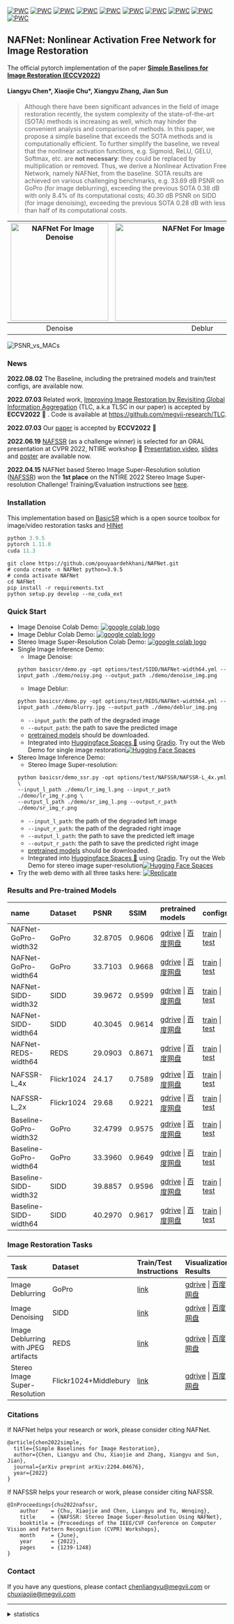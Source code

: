 [![PWC](https://img.shields.io/endpoint.svg?url=https://paperswithcode.com/badge/simple-baselines-for-image-restoration/image-deblurring-on-gopro)](https://paperswithcode.com/sota/image-deblurring-on-gopro?p=simple-baselines-for-image-restoration)
[![PWC](https://img.shields.io/endpoint.svg?url=https://paperswithcode.com/badge/simple-baselines-for-image-restoration/image-denoising-on-sidd)](https://paperswithcode.com/sota/image-denoising-on-sidd?p=simple-baselines-for-image-restoration)
[![PWC](https://img.shields.io/endpoint.svg?url=https://paperswithcode.com/badge/nafssr-stereo-image-super-resolution-using/stereo-image-super-resolution-on-flickr1024-1)](https://paperswithcode.com/sota/stereo-image-super-resolution-on-flickr1024-1?p=nafssr-stereo-image-super-resolution-using)
[![PWC](https://img.shields.io/endpoint.svg?url=https://paperswithcode.com/badge/nafssr-stereo-image-super-resolution-using/stereo-image-super-resolution-on-flickr1024-2)](https://paperswithcode.com/sota/stereo-image-super-resolution-on-flickr1024-2?p=nafssr-stereo-image-super-resolution-using)
[![PWC](https://img.shields.io/endpoint.svg?url=https://paperswithcode.com/badge/nafssr-stereo-image-super-resolution-using/stereo-image-super-resolution-on-kitti2012-2x-1)](https://paperswithcode.com/sota/stereo-image-super-resolution-on-kitti2012-2x-1?p=nafssr-stereo-image-super-resolution-using)
[![PWC](https://img.shields.io/endpoint.svg?url=https://paperswithcode.com/badge/nafssr-stereo-image-super-resolution-using/stereo-image-super-resolution-on-kitti2012-4x)](https://paperswithcode.com/sota/stereo-image-super-resolution-on-kitti2012-4x?p=nafssr-stereo-image-super-resolution-using)
[![PWC](https://img.shields.io/endpoint.svg?url=https://paperswithcode.com/badge/nafssr-stereo-image-super-resolution-using/stereo-image-super-resolution-on-kitti2015-2x)](https://paperswithcode.com/sota/stereo-image-super-resolution-on-kitti2015-2x?p=nafssr-stereo-image-super-resolution-using)
[![PWC](https://img.shields.io/endpoint.svg?url=https://paperswithcode.com/badge/nafssr-stereo-image-super-resolution-using/stereo-image-super-resolution-on-kitti2015-4x)](https://paperswithcode.com/sota/stereo-image-super-resolution-on-kitti2015-4x?p=nafssr-stereo-image-super-resolution-using)
[![PWC](https://img.shields.io/endpoint.svg?url=https://paperswithcode.com/badge/nafssr-stereo-image-super-resolution-using/stereo-image-super-resolution-on-middlebury-1)](https://paperswithcode.com/sota/stereo-image-super-resolution-on-middlebury-1?p=nafssr-stereo-image-super-resolution-using)
[![PWC](https://img.shields.io/endpoint.svg?url=https://paperswithcode.com/badge/nafssr-stereo-image-super-resolution-using/stereo-image-super-resolution-on-middlebury)](https://paperswithcode.com/sota/stereo-image-super-resolution-on-middlebury?p=nafssr-stereo-image-super-resolution-using)

## NAFNet: Nonlinear Activation Free Network for Image Restoration

The official pytorch implementation of the paper **[Simple Baselines for Image Restoration (ECCV2022)](https://arxiv.org/abs/2204.04676)**

#### Liangyu Chen\*, Xiaojie Chu\*, Xiangyu Zhang, Jian Sun

>Although there have been significant advances in the field of image restoration recently, the system complexity of the state-of-the-art (SOTA) methods is increasing as well, which may hinder the convenient analysis and comparison of methods. 
>In this paper, we propose a simple baseline that exceeds the SOTA methods and is computationally efficient. 
>To further simplify the baseline, we reveal that the nonlinear activation functions, e.g. Sigmoid, ReLU, GELU, Softmax, etc. are **not necessary**: they could be replaced by multiplication or removed. Thus, we derive a Nonlinear Activation Free Network, namely NAFNet, from the baseline. SOTA results are achieved on various challenging benchmarks, e.g. 33.69 dB PSNR on GoPro (for image deblurring), exceeding the previous SOTA 0.38 dB with only 8.4% of its computational costs; 40.30 dB PSNR on SIDD (for image denoising), exceeding the previous SOTA 0.28 dB with less than half of its computational costs.

| <img src="./figures/denoise.gif"  height=224 width=224 alt="NAFNet For Image Denoise"> | <img src="./figures/deblur.gif" width=400 height=224 alt="NAFNet For Image Deblur"> | <img src="./figures/StereoSR.gif" height=224 width=326 alt="NAFSSR For Stereo Image Super Resolution"> |
| :----------------------------------------------------------: | :----------------------------------------------------------: | :----------------------------------------------------------: |
|                           Denoise                            |                            Deblur                            |                           StereoSR([NAFSSR](https://github.com/megvii-research/NAFNet/blob/main/docs/StereoSR.md))                           |

![PSNR_vs_MACs](./figures/PSNR_vs_MACs.jpg)

### News
**2022.08.02** The Baseline, including the pretrained models and train/test configs, are available now.

**2022.07.03** Related work, [Improving Image Restoration by Revisiting Global Information Aggregation](https://arxiv.org/abs/2112.04491) (TLC, a.k.a TLSC in our paper) is accepted by **ECCV2022** :tada: . Code is available at https://github.com/megvii-research/TLC.

**2022.07.03** Our [paper](https://arxiv.org/abs/2204.04676) is accepted by **ECCV2022** :tada:

**2022.06.19** [NAFSSR](https://arxiv.org/abs/2204.08714) (as a challenge winner) is selected for an ORAL presentation at CVPR 2022, NTIRE workshop  :tada: [Presentation video](https://drive.google.com/file/d/16w33zrb3UI0ZIhvvdTvGB2MP01j0zJve/view), [slides](https://data.vision.ee.ethz.ch/cvl/ntire22/slides/Chu_NAFSSR_slides.pdf) and [poster](https://data.vision.ee.ethz.ch/cvl/ntire22/posters/Chu_NAFSSR_poster.pdf) are available now.

**2022.04.15** NAFNet based Stereo Image Super-Resolution solution ([NAFSSR](https://arxiv.org/abs/2204.08714)) won the **1st place** on the NTIRE 2022 Stereo Image Super-resolution Challenge! Training/Evaluation instructions see [here](https://github.com/megvii-research/NAFNet/blob/main/docs/StereoSR.md). 

### Installation
This implementation based on [BasicSR](https://github.com/xinntao/BasicSR) which is a open source toolbox for image/video restoration tasks and [HINet](https://github.com/megvii-model/HINet) 

```python
python 3.9.5
pytorch 1.11.0
cuda 11.3
```

```
git clone https://github.com/pouyaardehkhani/NAFNet.git
# conda create -n NAFNet python=3.9.5
# conda activate NAFNet
cd NAFNet
pip install -r requirements.txt
python setup.py develop --no_cuda_ext
```

### Quick Start 
* Image Denoise Colab Demo: [<a href="https://colab.research.google.com/drive/1dkO5AyktmBoWwxBwoKFUurIDn0m4qDXT?usp=sharing"><img src="https://colab.research.google.com/assets/colab-badge.svg" alt="google colab logo"></a>](https://colab.research.google.com/drive/1dkO5AyktmBoWwxBwoKFUurIDn0m4qDXT?usp=sharing)
* Image Deblur Colab Demo: [<a href="https://colab.research.google.com/drive/1yR2ClVuMefisH12d_srXMhHnHwwA1YmU?usp=sharing"><img src="https://colab.research.google.com/assets/colab-badge.svg" alt="google colab logo"></a>](https://colab.research.google.com/drive/1yR2ClVuMefisH12d_srXMhHnHwwA1YmU?usp=sharing)
* Stereo Image Super-Resolution Colab Demo: [<a href="https://colab.research.google.com/drive/1PkLog2imf7jCOPKq1G32SOISz0eLLJaO?usp=sharing"><img src="https://colab.research.google.com/assets/colab-badge.svg" alt="google colab logo"></a>](https://colab.research.google.com/drive/1PkLog2imf7jCOPKq1G32SOISz0eLLJaO?usp=sharing)
* Single Image Inference Demo:
    * Image Denoise:
    ```
    python basicsr/demo.py -opt options/test/SIDD/NAFNet-width64.yml --input_path ./demo/noisy.png --output_path ./demo/denoise_img.png
  ```
    * Image Deblur:
    ```
    python basicsr/demo.py -opt options/test/REDS/NAFNet-width64.yml --input_path ./demo/blurry.jpg --output_path ./demo/deblur_img.png
    ```
    * ```--input_path```: the path of the degraded image
    * ```--output_path```: the path to save the predicted image
    * [pretrained models](https://github.com/megvii-research/NAFNet/#results-and-pre-trained-models) should be downloaded. 
    * Integrated into [Huggingface Spaces 🤗](https://huggingface.co/spaces) using [Gradio](https://github.com/gradio-app/gradio). Try out the Web Demo for single image restoration[![Hugging Face Spaces](https://img.shields.io/badge/%F0%9F%A4%97%20Hugging%20Face-Spaces-blue)](https://huggingface.co/spaces/chuxiaojie/NAFNet)
* Stereo Image Inference Demo:
    * Stereo Image Super-resolution:
    ```
    python basicsr/demo_ssr.py -opt options/test/NAFSSR/NAFSSR-L_4x.yml \
    --input_l_path ./demo/lr_img_l.png --input_r_path ./demo/lr_img_r.png \
    --output_l_path ./demo/sr_img_l.png --output_r_path ./demo/sr_img_r.png
    ```
    * ```--input_l_path```: the path of the degraded left image
    * ```--input_r_path```: the path of the degraded right image
    * ```--output_l_path```: the path to save the predicted left image
    * ```--output_r_path```: the path to save the predicted right image
    * [pretrained models](https://github.com/megvii-research/NAFNet/#results-and-pre-trained-models) should be downloaded. 
    * Integrated into [Huggingface Spaces 🤗](https://huggingface.co/spaces) using [Gradio](https://github.com/gradio-app/gradio). Try out the Web Demo for stereo image super-resolution[![Hugging Face Spaces](https://img.shields.io/badge/%F0%9F%A4%97%20Hugging%20Face-Spaces-blue)](https://huggingface.co/spaces/chuxiaojie/NAFSSR)
* Try the web demo with all three tasks here: [![Replicate](https://replicate.com/megvii-research/nafnet/badge)](https://replicate.com/megvii-research/nafnet)

### Results and Pre-trained Models

| name | Dataset|PSNR|SSIM| pretrained models | configs |
|:----|:----|:----|:----|:----|-----|
|NAFNet-GoPro-width32|GoPro|32.8705|0.9606|[gdrive](https://drive.google.com/file/d/1Fr2QadtDCEXg6iwWX8OzeZLbHOx2t5Bj/view?usp=sharing)  \|  [百度网盘](https://pan.baidu.com/s/1AbgG0yoROHmrRQN7dgzDvQ?pwd=so6v)|[train](./options/train/GoPro/NAFNet-width32.yml) \| [test](./options/test/GoPro/NAFNet-width32.yml)|
|NAFNet-GoPro-width64|GoPro|33.7103|0.9668|[gdrive](https://drive.google.com/file/d/1S0PVRbyTakYY9a82kujgZLbMihfNBLfC/view?usp=sharing)  \|  [百度网盘](https://pan.baidu.com/s/1g-E1x6En-PbYXm94JfI1vg?pwd=wnwh)|[train](./options/train/GoPro/NAFNet-width64.yml) \| [test](./options/test/GoPro/NAFNet-width64.yml)|
|NAFNet-SIDD-width32|SIDD|39.9672|0.9599|[gdrive](https://drive.google.com/file/d/1lsByk21Xw-6aW7epCwOQxvm6HYCQZPHZ/view?usp=sharing)  \|  [百度网盘](https://pan.baidu.com/s/1Xses38SWl-7wuyuhaGNhaw?pwd=um97)|[train](./options/train/SIDD/NAFNet-width32.yml) \| [test](./options/test/SIDD/NAFNet-width32.yml)|
|NAFNet-SIDD-width64|SIDD|40.3045|0.9614|[gdrive](https://drive.google.com/file/d/14Fht1QQJ2gMlk4N1ERCRuElg8JfjrWWR/view?usp=sharing)  \|  [百度网盘](https://pan.baidu.com/s/198kYyVSrY_xZF0jGv9U0sQ?pwd=dton)|[train](./options/train/SIDD/NAFNet-width64.yml) \| [test](./options/test/SIDD/NAFNet-width64.yml)|
|NAFNet-REDS-width64|REDS|29.0903|0.8671|[gdrive](https://drive.google.com/file/d/14D4V4raNYIOhETfcuuLI3bGLB-OYIv6X/view?usp=sharing)  \|  [百度网盘](https://pan.baidu.com/s/1vg89ccbpIxg3mK9IONBfGg?pwd=9fas)|[train](./options/train/REDS/NAFNet-width64.yml) \| [test](./options/test/REDS/NAFNet-width64.yml)|
|NAFSSR-L_4x|Flickr1024|24.17|0.7589|[gdrive](https://drive.google.com/file/d/1TIdQhPtBrZb2wrBdAp9l8NHINLeExOwb/view?usp=sharing)  \|  [百度网盘](https://pan.baidu.com/s/1P8ioEuI1gwydA2Avr3nUvw?pwd=qs7a)|[train](./options/train/NAFSSR/NAFSSR-L_4x.yml) \| [test](./options/test/NAFSSR/NAFSSR-L_4x.yml)|
|NAFSSR-L_2x|Flickr1024|29.68|0.9221|[gdrive](https://drive.google.com/file/d/1SZ6bQVYTVS_AXedBEr-_mBCC-qGYHLmf/view?usp=sharing)  \|  [百度网盘](https://pan.baidu.com/s/1GS6YQSSECH8hAKhvzw6GyQ?pwd=2v3v)|[train](./options/train/NAFSSR/NAFSSR-L_2x.yml) \| [test](./options/test/NAFSSR/NAFSSR-L_2x.yml)|
|Baseline-GoPro-width32|GoPro|32.4799|0.9575|[gdrive](https://drive.google.com/file/d/14z7CxRzVkYEhFgsZg79GlPTEr3VFIGyl/view?usp=sharing)  \|  [百度网盘](https://pan.baidu.com/s/1WnFKYTAQyAQ9XuD5nlHw_Q?pwd=oieh)|[train](./options/train/GoPro/Baseline-width32.yml) \| [test](./options/test/GoPro/Baseline-width32.yml)|
|Baseline-GoPro-width64|GoPro|33.3960|0.9649|[gdrive](https://drive.google.com/file/d/1yy0oPNJjJxfaEmO0pfPW_TpeoCotYkuO/view?usp=sharing)  \|  [百度网盘](https://pan.baidu.com/s/1Fqi2T4nyF_wo4wh1QpgIGg?pwd=we36)|[train](./options/train/GoPro/Baseline-width64.yml) \| [test](./options/test/GoPro/Baseline-width64.yml)|
|Baseline-SIDD-width32|SIDD|39.8857|0.9596|[gdrive](https://drive.google.com/file/d/1NhqVcqkDcYvYgF_P4BOOfo9tuTcKDuhW/view?usp=sharing)  \|  [百度网盘](https://pan.baidu.com/s/1wkskmCRKhXq6dGa6Ns8D0A?pwd=0rin)|[train](./options/train/SIDD/Baseline-width32.yml) \| [test](./options/test/SIDD/Baseline-width32.yml)|
|Baseline-SIDD-width64|SIDD|40.2970|0.9617|[gdrive](https://drive.google.com/file/d/1wQ1HHHPhSp70_ledMBZhDhIGjZQs16wO/view?usp=sharing)  \|  [百度网盘](https://pan.baidu.com/s/1ivruGfSRGfWq5AEB8qc7YQ?pwd=t9w8)|[train](./options/train/SIDD/Baseline-width64.yml) \| [test](./options/test/SIDD/Baseline-width64.yml)|


### Image Restoration Tasks 

| Task                                 | Dataset | Train/Test Instructions            | Visualization Results                                        |
| :----------------------------------- | :------ | :---------------------- | :----------------------------------------------------------- |
| Image Deblurring                     | GoPro   | [link](./docs/GoPro.md) | [gdrive](https://drive.google.com/file/d/1S8u4TqQP6eHI81F9yoVR0be-DLh4cNgb/view?usp=sharing)   \|   [百度网盘](https://pan.baidu.com/s/1yNYQhznChafsbcfHO44aHQ?pwd=96ii)|
| Image Denoising                      | SIDD    | [link](./docs/SIDD.md)  | [gdrive](https://drive.google.com/file/d/1rbBYD64bfvbHOrN3HByNg0vz6gHQq7Np/view?usp=sharing)   \|   [百度网盘](https://pan.baidu.com/s/1wIubY6SeXRfZHpp6bAojqQ?pwd=hu4t)|
| Image Deblurring with JPEG artifacts | REDS    | [link](./docs/REDS.md)  | [gdrive](https://drive.google.com/file/d/1FwHWYPXdPtUkPqckpz-WBitpVyPuXFRi/view?usp=sharing)   \|   [百度网盘](https://pan.baidu.com/s/17T30w5xAtBQQ2P3wawLiVA?pwd=put5) |
| Stereo Image Super-Resolution | Flickr1024+Middlebury    | [link](./docs/StereoSR.md)  | [gdrive](https://drive.google.com/drive/folders/1lTKe2TU7F-KcU-oaF8jqgoUwIMb6RW0w?usp=sharing)   \|   [百度网盘](https://pan.baidu.com/s/1kov6ivrSFy1FuToCATbyrA?pwd=q263 ) |


### Citations
If NAFNet helps your research or work, please consider citing NAFNet.

```
@article{chen2022simple,
  title={Simple Baselines for Image Restoration},
  author={Chen, Liangyu and Chu, Xiaojie and Zhang, Xiangyu and Sun, Jian},
  journal={arXiv preprint arXiv:2204.04676},
  year={2022}
}
```
If NAFSSR helps your research or work, please consider citing NAFSSR.
```
@InProceedings{chu2022nafssr,
    author    = {Chu, Xiaojie and Chen, Liangyu and Yu, Wenqing},
    title     = {NAFSSR: Stereo Image Super-Resolution Using NAFNet},
    booktitle = {Proceedings of the IEEE/CVF Conference on Computer Vision and Pattern Recognition (CVPR) Workshops},
    month     = {June},
    year      = {2022},
    pages     = {1239-1248}
}
```

### Contact

If you have any questions, please contact chenliangyu@megvii.com or chuxiaojie@megvii.com

---

<details>
<summary>statistics</summary>

![visitors](https://visitor-badge.glitch.me/badge?page_id=megvii-research/NAFNet)

</details>

